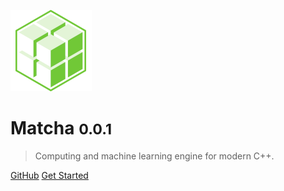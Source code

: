 ![logo](media/img/matcha130.png)

# Matcha <small>0.0.1</small>

> Computing and machine learning engine for modern C++.


[GitHub](https://github.com/matcha-ai/)
[Get Started](#matcha)

